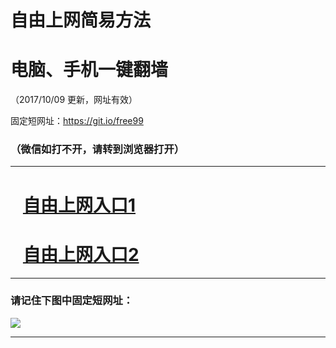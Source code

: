 ﻿# 自由上网简易方法

# 电脑、手机一键翻墙

（2017/10/09 更新，网址有效）

固定短网址：https://git.io/free99

### （微信如打不开，请转到浏览器打开）


***





# &nbsp;&nbsp; <a href="http://ft2469316039.fwq-tz-1001.info/fwqtz01.html?t=100900120497 " target="_blank">自由上网入口1</a>
# &nbsp;&nbsp; <a href="http://ft1357813290.fwq-tz-1002.info/fwqtz02.html?t=100900130563 " target="_blank">自由上网入口2</a>
***

### 请记住下图中固定短网址：

<img src="https://s3-us-west-2.amazonaws.com/fwq-1001/yjfq-20170905okok.png" /> 


***

